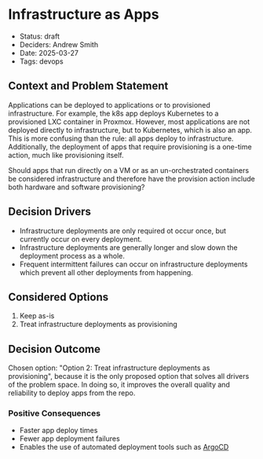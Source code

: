 # Infrastructure as Apps

- Status: draft
- Deciders: Andrew Smith
- Date: 2025-03-27
- Tags: devops

## Context and Problem Statement

Applications can be deployed to applications or to provisioned infrastructure. For example, the k8s app deploys Kubernetes to a provisioned LXC container in Proxmox. However, most applications are not deployed directly to infrastructure, but to Kubernetes, which is also an app. This is more confusing than the rule: all apps deploy to infrastructure. Additionally, the deployment of apps that require provisioning is a one-time action, much like provisioning itself.

Should apps that run directly on a VM or as an un-orchestrated containers be considered infrastructure and therefore have the provision action include both hardware and software provisioning?

## Decision Drivers

- Infrastructure deployments are only required ot occur once, but currently occur on every deployment.
- Infrastructure deployments are generally longer and slow down the deployment process as a whole.
- Frequent intermittent failures can occur on infrastructure deployments which prevent all other deployments from happening.

## Considered Options

1. Keep as-is
2. Treat infrastructure deployments as provisioning

## Decision Outcome

Chosen option: "Option 2: Treat infrastructure deployments as provisioning", because it is the only proposed option that solves all drivers of the problem space. In doing so, it improves the overall quality and reliability to deploy apps from the repo.

### Positive Consequences

- Faster app deploy times
- Fewer app deployment failures
- Enables the use of automated deployment tools such as [ArgoCD](https://argo-cd.readthedocs.io/en/stable/)

